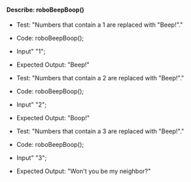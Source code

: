 #### Describe: roboBeepBoop()

- Test: "Numbers that contain a 1 are replaced with "Beep!"."
- Code: roboBeepBoop();
- Input" "1";
- Expected Output: "Beep!"

- Test: "Numbers that contain a 2 are replaced with "Beep!"."
- Code: roboBeepBoop();
- Input" "2";
- Expected Output: "Boop!"

- Test: "Numbers that contain a 3 are replaced with "Beep!"."
- Code: roboBeepBoop();
- Input" "3";
- Expected Output: "Won't you be my neighbor?"